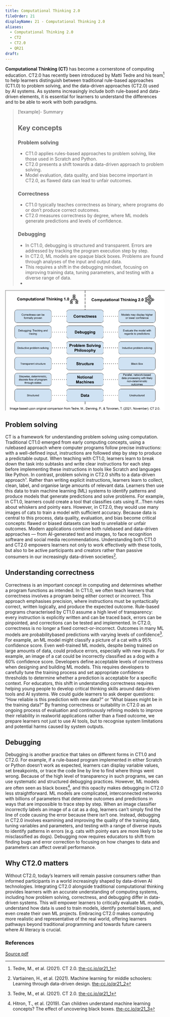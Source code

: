 ```yaml
---
title: Computational Thinking 2.0
fileOrder: 21
displayName: 21 - Computational Thinking 2.0
aliases:
  - Computational Thinking 2.0
  - CT2
  - CT2.0
  - QR21
draft:
---
```


**Computational Thinking (CT)** has become a cornerstone of computing education. CT2.0 has recently been introduced by Matti Tedre and his team[^1] to help learners distinguish between traditional rule-based approaches (CT1.0) to problem solving, and the data-driven approaches (CT2.0) used by AI systems. As systems increasingly include both rule-based and data-driven elements, it is essential for learners to understand the differences and to be able to work with both paradigms.

>[!example]- Summary
>## Key concepts
>
>### Problem solving
>
>*   CT1.0 applies rules-based approaches to problem solving, like those used in Scratch and Python.
>*   CT2.0 presents a shift towards a data-driven approach to problem solving.
>*   Model evaluation, data quality, and bias become important in CT2.0, as flawed data can lead to unfair outcomes.
>
>### Correctness
>
>*   CT1.0 typically teaches correctness as binary, where programs do or don’t produce correct outcomes.
>*   CT2.0 measures correctness by degree, where ML models generate predictions and levels of confidence.
>
>### Debugging
>
>*   In CT1.0, debugging is structured and transparent. Errors are addressed by tracking the program execution step by step.
>*   In CT2.0, ML models are opaque black boxes. Problems are found through analyses of the input and output data.
>*   This requires a shift in the debugging mindset, focusing on improving training data, tuning parameters, and testing with a diverse range of data.
>* 


![Computational Thinking 1 and 2](../assets/img/quickreads/QR21_CT_1.0_2.0.png)

## Problem solving

CT is a framework for understanding problem solving using computation. Traditional CT1.0 emerged from early computing concepts, using a rulebased approach where computer programs follow precise instructions: with a well-defined input, instructions are followed step by step to produce a predictable output. When teaching with CT1.0, learners learn to break down the task into subtasks and write clear instructions for each step before implementing these instructions in tools like Scratch and languages like Python. In contrast, problem solving in CT2.0 shifts to a data-driven approach¹. Rather than writing explicit instructions, learners learn to collect, clean, label, and organise large amounts of relevant data. Learners then use this data to train machine learning (ML) systems to identify patterns and produce models that generate predictions and solve problems. For example, in CT1.0, learners could create a tool that classifies cats using If...Then rules about whiskers and pointy ears. However, in CT2.0, they would use many images of cats to train a model with sufficient accuracy. Because data is central to this process, data quality, evaluation, and bias become critical concepts: flawed or biased datasets can lead to unreliable or unfair outcomes. Modern applications combine both rulebased and data-driven approaches — from AI-generated text and images, to face recognition software and social media recommendations. Understanding both CT1.0 and CT2.0 empowers learners not only to work effectively with these tools, but also to be active participants and creators rather than passive consumers in our increasingly data-driven societies[^2].

## Understanding correctness

Correctness is an important concept in computing and determines whether a program functions as intended. In CT1.0, we often teach learners that correctness involves a program being either correct or incorrect. This approach emphasises precision, where instructions must be syntactically correct, written logically, and produce the expected outcome. Rule-based programs characterised by CT1.0 assume a high level of transparency: every instruction is explicitly written and can be traced back, errors can be pinpointed, and corrections can be tested and implemented. In CT2.0, correctness is no longer a fixed correct-or-incorrect. Outcomes in many ML models are probabilitybased predictions with varying levels of confidence[^1]. For example, an ML model might classify a picture of a cat with a 95% confidence score. Even well-trained ML models, despite being trained on large amounts of data, could produce errors, especially with new inputs. For example, an image of a cat could be incorrectly classified as a dog with a 60% confidence score. Developers define acceptable levels of correctness when designing and building ML models. This requires developers to carefully tune the training process and set appropriate confidence thresholds to determine whether a prediction is acceptable for a specific context. For educators, this shift in understanding correctness requires helping young people to develop critical thinking skills around data-driven tools and AI systems. We could guide learners to ask deeper questions: “How reliable is this prediction with new data?” or “What biases might be in the training data?” By framing correctness or suitability in CT2.0 as an ongoing process of evaluation and continuously refining models to improve their reliability in realworld applications rather than a fixed outcome, we prepare learners not just to use AI tools, but to recognise system limitations and potential harms caused by system outputs.

## Debugging

Debugging is another practice that takes on different forms in CT1.0 and CT2.0. For example, if a rule-based program implemented in either Scratch or Python doesn’t work as expected, learners can display variable values, set breakpoints, or trace the code line by line to find where things went wrong. Because of the high level of transparency in such programs, we can use systematic and structured debugging practices. However, ML models are often seen as black boxes[^3], and this opacity makes debugging in CT2.0 less straightforward. ML models are complicated, interconnected networks with billions of parameters that determine outcomes and predictions in ways that are impossible to trace step by step. When an image classifier incorrectly labels an image of a cat as a dog, learners can’t simply find the line of code causing the error because there isn’t one. Instead, debugging in CT2.0 involves examining and improving the quality of the training data, tuning variables and parameters, and testing with a range of diverse inputs to identify patterns in errors (e.g. cats with pointy ears are more likely to be misclassified as dogs). Debugging now requires educators to shift from finding bugs and error correction to focusing on how changes to data and parameters can affect overall performance.

## Why CT2.0 matters

Without CT2.0, today’s learners will remain passive consumers rather than informed participants in a world increasingly shaped by data-driven AI technologies. Integrating CT2.0 alongside traditional computational thinking provides learners with an accurate understanding of computing systems, including how problem solving, correctness, and debugging differ in data-driven systems. This will empower learners to critically evaluate ML models, understand how data is used to train models, identify potential biases, and even create their own ML projects. Embracing CT2.0 makes computing more realistic and representative of the real world, offering learners pathways beyond traditional programming and towards future careers where AI literacy is crucial.

### References

[^1]: Tedre, M., et al. (2021). CT 2.0. [the-cc.io/qr21\_1](the-cc.io/qr21_1)

[^2]: Vartiainen, H., et al. (2021). Machine learning for middle schoolers: Learning through data-driven design. [the-cc.io/qr21\_2](the-cc.io/qr21_2)

[^3]: Hitron, T., et al. (2019). Can children understand machine learning concepts? The effect of uncovering black boxes. [the-cc.io/qr21\_3](the-cc.io/qr21_3)

[Source pdf](https://static.raspberrypi.org/files/curriculum/quickreads/21-Pedagogy_Summary_Computational_Thinking_2_2025.pdf)
